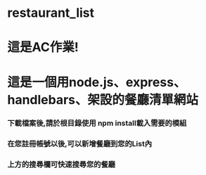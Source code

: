 # restaurant_list
<h1>這是AC作業!<h1>
<h1>這是一個用node.js、express、handlebars、架設的餐廳清單網站</h1>
<h3>下載檔案後,請於根目錄使用 npm install載入需要的模組</h3>
<h3>在您註冊帳號以後,可以新增餐廳到您的List內</h3>
<h3>上方的搜尋欄可快速搜尋您的餐廳</h3>



